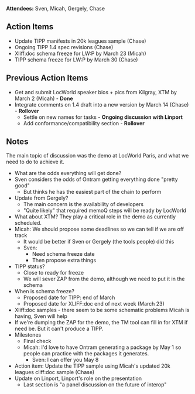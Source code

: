 **Attendees:** Sven, Micah, Gergely, Chase

## Action Items ##
  * Update TIPP manifests in 20k leagues sample (Chase)
  * Ongoing TIPP 1.4 spec revisions (Chase)
  * Xliff:doc schema freeze for LW:P by March 23 (Micah)
  * TIPP schema freeze for LW:P by March 30 (Chase)

## Previous Action Items ##
  * Get and submit LocWorld speaker bios + pics from Kilgray, XTM by March 2 (Micah) - **Done**
  * Integrate comments on 1.4 draft into a new version by March 14 (Chase) - **Rollover**
    * Settle on new names for tasks - **Ongoing discussion with Linport**
    * Add conformance/compatibility section - **Rollover**

## Notes ##
The main topic of discussion was the demo at LocWorld Paris, and what we need to do to achieve it.
  * What are the odds everything will get done?
  * Sven considers the odds of Ontram getting everything done "pretty good"
    * But thinks he has the easiest part of the chain to perform
  * Update from Gergely?
    * The main concern is the availability of developers
    * "Quite likely" that required memoQ steps will be ready by LocWorld
  * What about XTM?  They play a critical role in the demo as currently scheduled.
  * Micah: We should propose some deadlines so we can tell if we are off track
    * It would be better if Sven or Gergely (the tools people) did this
    * Sven:
      * Need schema freeze date
      * Then propose extra things
  * TIPP status?
    * Close to ready for freeze
    * We will sever ZAP from the demo, although we need to put it in the schema
  * When is schema freeze?
    * Proposed date for TIPP: end of March
    * Proposed date for XLIFF:doc end of next week (March 23)
  * Xliff:doc samples - there seem to be some schematic problems Micah is having, Sven will help
  * If we're dumping the ZAP for the demo, the TM tool can fill in for XTM if need be.  But it can't produce a TIPP.
  * Milestones
    * Final check
    * Micah: I'd love to have Ontram generating a package by May 1 so people can practice with the packages it generates.
      * Sven: I can offer you May 8
  * Action item: Update the TIPP sample using Micah's updated 20k leagues cliff:doc sample (Chase)
  * Update on Linport, Linport's role on the presentation
    * Last section is "a panel discussion on the future of interop"